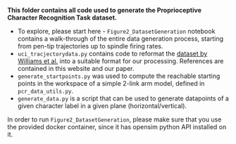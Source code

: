 **This folder contains all code used to generate the Proprioceptive Character Recognition Task dataset.**  

* To explore, please start here - `Figure2_DatasetGeneration` notebook contains a walk-through of the entire data generation process, starting from pen-tip trajectories up to spindle firing rates.
* `uci_tracjectorydata.py` contains code to reformat the [ dataset by Williams et al.](https://archive.ics.uci.edu/ml/datasets/Character+Trajectories) into a suitable format for our processing. References are contained in this website and our paper.
* `generate_startpoints.py` was used to compute the reachable starting points in the workspace of a simple 2-link arm model, defined in `pcr_data_utils.py`.  
* `generate_data.py` is a script that can be used to generate datapoints of a given character label in a given plane (horizontal/vertical).

In order to run `Figure2_DatasetGeneration`, please make sure that you use the provided docker container, since it has opensim python API installed on it.
